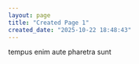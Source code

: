 ```yaml
---
layout: page
title: "Created Page 1"
created_date: "2025-10-22 18:48:43"
---
```


tempus enim aute pharetra sunt 
